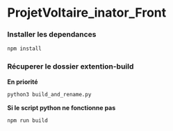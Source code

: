 # ProjetVoltaire_inator_Front

### Installer les dependances

```bash
npm install
```

### Récuperer le dossier extention-build

**En priorité**

```bash
python3 build_and_rename.py
```

**Si le script python ne fonctionne pas**

```bash
npm run build
```
